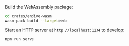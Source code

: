 Build the WebAssembly package:
```sh
cd crates/endive-wasm
wasm-pack build --target=web
```

Start an HTTP server at `http://localhost:1234` to develop:
```sh
npm run serve
```